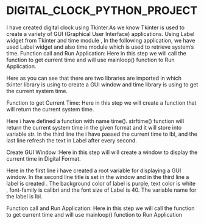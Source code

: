 # DIGITAL_CLOCK_PYTHON_PROJECT
I have created digital clock using Tkinter.As we know Tkinter is used to create a variety of GUI (Graphical User Interface) applications. Using Label widget from Tkinter and time module ,
In the following application, we  have used Label widget and also  time module which is used to retrieve system’s time.
Function call and Run Application: Here in this step we will call the function to get current time and will use mainloop() function to Run Application.

Here as you can see that there are two libraries are imported in which tkinter library is using to create a GUI window and time library is using to get the current system time.

Function to get Current Time: Here in this step we will create a function that will return the current system time.

Here i have defined a function with name time(). strftime() function will return the current system time in the given format and it will store into variable str. In the third line the i have passed the current time to lbl, and the last line refresh the text in Label after every second.

Create GUI Window :Here in this step will will create a window to display the current time in Digital Format.

Here in the first line i have created a root variable for displaying a GUI window. In the second line title is set in the window and in the third line a label is created . The background color of label  is purple, text color is white , font-family is calibri and the font size of Label is 40. The variable name for the label is lbl.

Function call and Run Application: Here in this step we will call the function to get current time and will use mainloop() function to Run Application
